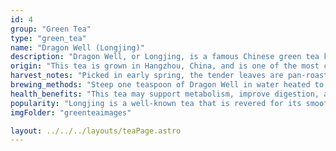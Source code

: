 ```yaml
---
id: 4
group: "Green Tea"
type: "green_tea"
name: "Dragon Well (Longjing)"
description: "Dragon Well, or Longjing, is a famous Chinese green tea known for its flat leaves and nutty, slightly sweet flavor."
origin: "This tea is grown in Hangzhou, China, and is one of the most celebrated green teas worldwide."
harvest_notes: "Picked in early spring, the tender leaves are pan-roasted to preserve their fresh, vegetal taste."
brewing_methods: "Steep one teaspoon of Dragon Well in water heated to 85°C (185°F) for 2-3 minutes for a rich, flavorful cup."
health_benefits: "This tea may support metabolism, improve digestion, and promote healthy skin."
popularity: "Longjing is a well-known tea that is revered for its smooth and nutty flavor, enjoyed by tea lovers worldwide."
imgFolder: "greenteaimages"

layout: ../../../layouts/teaPage.astro
---
```

